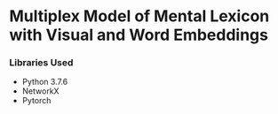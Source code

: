 # Multiplex Model of Mental Lexicon with Visual and Word Embeddings

### Libraries Used

- Python 3.7.6
- NetworkX
- Pytorch
 


